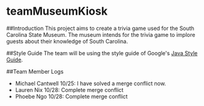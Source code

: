 # teamMuseumKiosk
##Introduction
This project aims to create a trivia game used for the South Carolina State Museum. The museum intends for the trivia game to implore guests about their knowledge of South Carolina.

##Style Guide
The team will be using the style guide of Google's <a href="google.github.io/styleguide/javaguide.html"> Java Style Guide</a>.

##Team Member Logs
- Michael Cantwell 10/25: I have solved a merge conflict now.
- Lauren Nix 10/28: Complete merge conflict 
- Phoebe Ngo 10/28: Complete merge conflict


